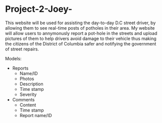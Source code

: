 # Project-2-Joey-

This website will be used for assisting the day-to-day D.C street driver, by allowing them to see real-time posts of potholes in their area. 
My website will allow users to annymonusly report a pot-hole in the streets and upload pictures of them to help drivers avoid damage to their vehicle thus making the citizens of the District of Columbia safer and notifying the government of street repairs.

Models:
- Reports
  - Name/ID
  - Photos
  - Description
  - Time stamp
  - Severity
- Comments
  - Content
  - Time stamp
  - Report name/ID
